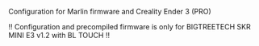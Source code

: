 Configuration for Marlin firmware and Creality Ender 3 (PRO)

!! Configuration and precompiled firmware is only for BIGTREETECH SKR MINI E3 v1.2 with BL TOUCH !!
